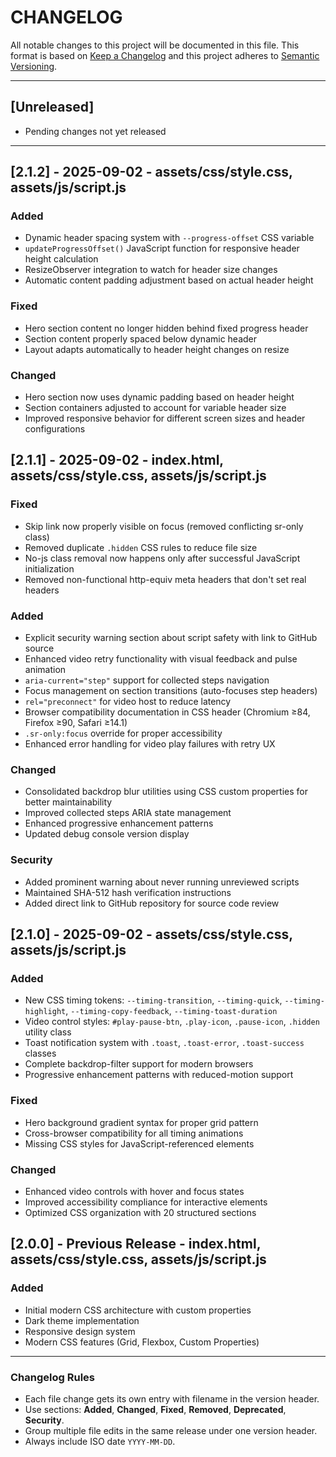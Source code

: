 # CHANGELOG

All notable changes to this project will be documented in this file.
This format is based on [Keep a Changelog](https://keepachangelog.com/en/1.0.0/)
and this project adheres to [Semantic Versioning](https://semver.org/spec/v2.0.0.html).

---

## [Unreleased]

* Pending changes not yet released

---

## [2.1.2] - 2025-09-02 - assets/css/style.css, assets/js/script.js

### Added
- Dynamic header spacing system with `--progress-offset` CSS variable
- `updateProgressOffset()` JavaScript function for responsive header height calculation
- ResizeObserver integration to watch for header size changes
- Automatic content padding adjustment based on actual header height

### Fixed
- Hero section content no longer hidden behind fixed progress header
- Section content properly spaced below dynamic header
- Layout adapts automatically to header height changes on resize

### Changed
- Hero section now uses dynamic padding based on header height
- Section containers adjusted to account for variable header size
- Improved responsive behavior for different screen sizes and header configurations

## [2.1.1] - 2025-09-02 - index.html, assets/css/style.css, assets/js/script.js

### Fixed
- Skip link now properly visible on focus (removed conflicting sr-only class)
- Removed duplicate `.hidden` CSS rules to reduce file size
- No-js class removal now happens only after successful JavaScript initialization
- Removed non-functional http-equiv meta headers that don't set real headers

### Added
- Explicit security warning section about script safety with link to GitHub source
- Enhanced video retry functionality with visual feedback and pulse animation
- `aria-current="step"` support for collected steps navigation
- Focus management on section transitions (auto-focuses step headers)
- `rel="preconnect"` for video host to reduce latency
- Browser compatibility documentation in CSS header (Chromium ≥84, Firefox ≥90, Safari ≥14.1)
- `.sr-only:focus` override for proper accessibility
- Enhanced error handling for video play failures with retry UX

### Changed
- Consolidated backdrop blur utilities using CSS custom properties for better maintainability
- Improved collected steps ARIA state management
- Enhanced progressive enhancement patterns
- Updated debug console version display

### Security
- Added prominent warning about never running unreviewed scripts
- Maintained SHA-512 hash verification instructions
- Added direct link to GitHub repository for source code review

## [2.1.0] - 2025-09-02 - assets/css/style.css, assets/js/script.js

### Added
- New CSS timing tokens: `--timing-transition`, `--timing-quick`, `--timing-highlight`, `--timing-copy-feedback`, `--timing-toast-duration`
- Video control styles: `#play-pause-btn`, `.play-icon`, `.pause-icon`, `.hidden` utility class
- Toast notification system with `.toast`, `.toast-error`, `.toast-success` classes
- Complete backdrop-filter support for modern browsers
- Progressive enhancement patterns with reduced-motion support

### Fixed
- Hero background gradient syntax for proper grid pattern
- Cross-browser compatibility for all timing animations
- Missing CSS styles for JavaScript-referenced elements

### Changed
- Enhanced video controls with hover and focus states
- Improved accessibility compliance for interactive elements
- Optimized CSS organization with 20 structured sections

## [2.0.0] - Previous Release - index.html, assets/css/style.css, assets/js/script.js

### Added
- Initial modern CSS architecture with custom properties
- Dark theme implementation
- Responsive design system
- Modern CSS features (Grid, Flexbox, Custom Properties)

---

### Changelog Rules

* Each file change gets its own entry with filename in the version header.
* Use sections: **Added**, **Changed**, **Fixed**, **Removed**, **Deprecated**, **Security**.
* Group multiple file edits in the same release under one version header.
* Always include ISO date `YYYY-MM-DD`.
